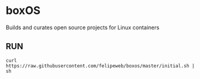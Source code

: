 # boxOS
Builds and curates open source projects for Linux containers

## RUN

    curl https://raw.githubusercontent.com/felipeweb/boxos/master/initial.sh | sh
